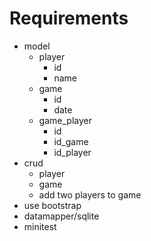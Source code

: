 # Requirements

- model
  * player
    - id
    - name
  * game
    - id
    - date
  * game_player
    - id
    - id_game
    - id_player
- crud
  * player
  * game
  * add two players to game
- use bootstrap
- datamapper/sqlite
- minitest

